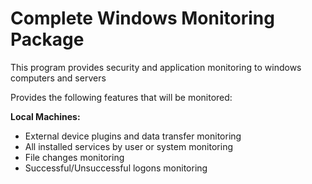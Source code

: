 # Complete Windows Monitoring Package

This program provides security and application monitoring to windows computers and servers

Provides the following features that will be monitored:

<b>Local Machines:</b>
- External device plugins and data transfer monitoring
- All installed services by user or system monitoring
- File changes monitoring
- Successful/Unsuccessful logons monitoring 
